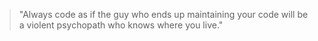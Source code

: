 > "Always code as if the guy who ends up maintaining your code will be a violent psychopath who knows where you live."
